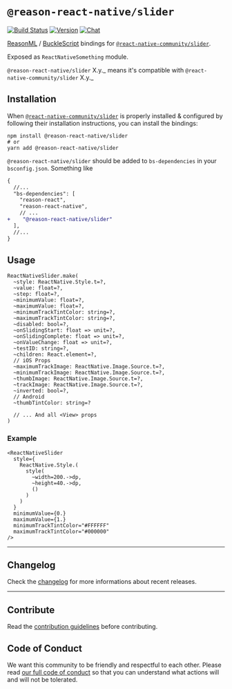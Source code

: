 # `@reason-react-native/slider`

[![Build Status](https://github.com/reason-react-native/slider/workflows/Build/badge.svg)](https://github.com/reason-react-native/slider/actions)
[![Version](https://img.shields.io/npm/v/@reason-react-native/slider.svg)](https://www.npmjs.com/@reason-react-native/slider)
[![Chat](https://img.shields.io/discord/235176658175262720.svg?logo=discord&colorb=blue)](https://reason-react-native.github.io/discord/)

[ReasonML](https://reasonml.github.io) /
[BuckleScript](https://bucklescript.github.io) bindings for
[`@react-native-community/slider`](https://github.com/react-native-community/react-native-slider).

Exposed as `ReactNativeSomething` module.

`@reason-react-native/slider` X.y._ means it's compatible with
`@react-native-community/slider` X.y._

## Installation

When
[`@react-native-community/slider`](https://github.com/react-native-community/react-native-slider)
is properly installed & configured by following their installation instructions,
you can install the bindings:

```console
npm install @reason-react-native/slider
# or
yarn add @reason-react-native/slider
```

`@reason-react-native/slider` should be added to `bs-dependencies` in your
`bsconfig.json`. Something like

```diff
{
  //...
  "bs-dependencies": [
    "reason-react",
    "reason-react-native",
    // ...
+    "@reason-react-native/slider"
  ],
  //...
}
```

## Usage

```reason
ReactNativeSlider.make(
  ~style: ReactNative.Style.t=?,
  ~value: float=?,
  ~step: float=?,
  ~minimumValue: float=?,
  ~maximumValue: float=?,
  ~minimumTrackTintColor: string=?,
  ~maximumTrackTintColor: string=?,
  ~disabled: bool=?,
  ~onSlidingStart: float => unit=?,
  ~onSlidingComplete: float => unit=?,
  ~onValueChange: float => unit=?,
  ~testID: string=?,
  ~children: React.element=?,
  // iOS Props
  ~maximumTrackImage: ReactNative.Image.Source.t=?,
  ~minimumTrackImage: ReactNative.Image.Source.t=?,
  ~thumbImage: ReactNative.Image.Source.t=?,
  ~trackImage: ReactNative.Image.Source.t=?,
  ~inverted: bool=?,
  // Android
  ~thumbTintColor: string=?

  // ... And all <View> props
)
```

### Example

```reason
<ReactNativeSlider
  style={
    ReactNative.Style.(
      style(
        ~width=200.->dp,
        ~height=40.->dp,
        ()
      )
    )
  }
  minimumValue={0.}
  maximumValue={1.}
  minimumTrackTintColor="#FFFFFF"
  maximumTrackTintColor="#000000"
/>
```

---

## Changelog

Check the [changelog](./CHANGELOG.md) for more informations about recent
releases.

---

## Contribute

Read the
[contribution guidelines](https://github.com/reason-react-native/.github/blob/master/CONTRIBUTING.md)
before contributing.

## Code of Conduct

We want this community to be friendly and respectful to each other. Please read
[our full code of conduct](https://github.com/reason-react-native/.github/blob/master/CODE_OF_CONDUCT.md)
so that you can understand what actions will and will not be tolerated.
